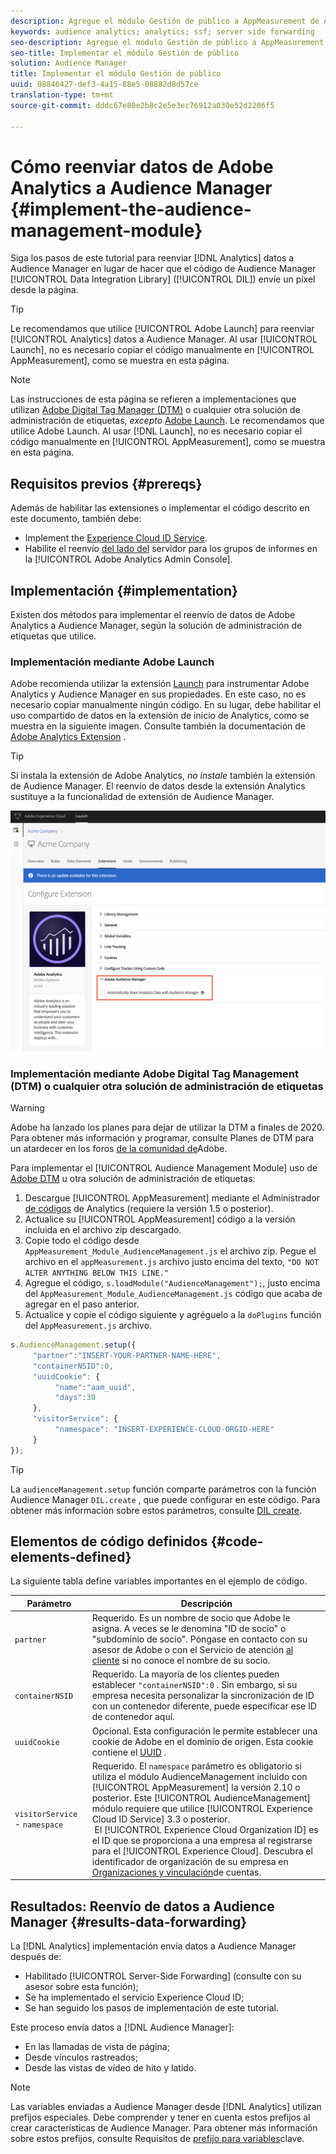 ```yaml
---
description: Agregue el módulo Gestión de público a AppMeasurement de Adobe Analytics para reenviar datos de Analytics a Audience Manager en lugar de hacer que el código DIL (Biblioteca de integración de datos de Audience Manager) envíe un píxel desde la página.
keywords: audience analytics; analytics; ssf; server side forwarding
seo-description: Agregue el módulo Gestión de público a AppMeasurement de Adobe Analytics para reenviar datos de Analytics a Audience Manager en lugar de hacer que el código DIL (Biblioteca de integración de datos de Audience Manager) envíe un píxel desde la página.
seo-title: Implementar el módulo Gestión de público
solution: Audience Manager
title: Implementar el módulo Gestión de público
uuid: 08846427-def3-4a15-88e5-08882d8d57ce
translation-type: tm+mt
source-git-commit: dddc67e80e2b8c2e5e3ec76912a030e52d2206f5

---
```



# Cómo reenviar datos de Adobe Analytics a Audience Manager {#implement-the-audience-management-module}

Siga los pasos de este tutorial para reenviar [!DNL Analytics] datos a Audience Manager en lugar de hacer que el código de Audience Manager [!UICONTROL Data Integration Library] ([!UICONTROL DIL]) envíe un píxel desde la página.

>[!TIP]
>
>Le recomendamos que utilice [!UICONTROL Adobe Launch] para reenviar [!UICONTROL Analytics] datos a Audience Manager. Al usar [!UICONTROL Launch], no es necesario copiar el código manualmente en [!UICONTROL AppMeasurement], como se muestra en esta página.

>[!NOTE]
>
>Las instrucciones de esta página se refieren a implementaciones que utilizan [Adobe Digital Tag Manager (DTM)](https://docs.adobe.com/content/help/en/dtm/using/dtm-home.html) o cualquier otra solución de administración de etiquetas, *excepto* [Adobe Launch](https://docs.adobe.com/content/help/en/launch/using/overview.html). Le recomendamos que utilice Adobe Launch. Al usar [!DNL Launch], no es necesario copiar el código manualmente en [!UICONTROL AppMeasurement], como se muestra en esta página.

## Requisitos previos {#prereqs}

Además de habilitar las extensiones o implementar el código descrito en este documento, también debe:

* Implement the [Experience Cloud ID Service](https://marketing.adobe.com/resources/help/en_US/mcvid/).
* Habilite el reenvío [del lado del](https://docs.adobe.com/help/en/analytics/admin/admin-tools/server-side-forwarding/ssf.html) servidor para los grupos de informes en la [!UICONTROL Adobe Analytics Admin Console].

## Implementación {#implementation}

Existen dos métodos para implementar el reenvío de datos de Adobe Analytics a Audience Manager, según la solución de administración de etiquetas que utilice.

### Implementación mediante Adobe Launch

Adobe recomienda utilizar la extensión [Launch](https://docs.adobe.com/content/help/en/launch/using/overview.html) para instrumentar Adobe Analytics y Audience Manager en sus propiedades. En este caso, no es necesario copiar manualmente ningún código. En su lugar, debe habilitar el uso compartido de datos en la extensión de inicio de Analytics, como se muestra en la siguiente imagen. Consulte también la documentación de [Adobe Analytics Extension](https://docs.adobe.com/content/help/en/launch/using/extensions-ref/adobe-extension/analytics-extension/overview.html#adobe-audience-manager) .

>[!TIP]
>
>Si instala la extensión de Adobe Analytics, *no instale* también la extensión de Audience Manager. El reenvío de datos desde la extensión Analytics sustituye a la funcionalidad de extensión de Audience Manager.

![Cómo habilitar el uso compartido de datos desde la extensión Adobe Analytics a Audience Manager](/help/using/integration/assets/analytics-to-aam.png)

### Implementación mediante Adobe Digital Tag Management (DTM) o cualquier otra solución de administración de etiquetas


>[!WARNING]
>
>Adobe ha lanzado los planes para dejar de utilizar la DTM a finales de 2020. Para obtener más información y programar, consulte Planes de DTM para un atardecer en los foros [de la comunidad de](https://forums.adobe.com/community/experience-cloud/platform/launch/blog/2018/10/05/dtm-plans-for-a-sunset)Adobe.

Para implementar el [!UICONTROL Audience Management Module] uso de [Adobe DTM](https://docs.adobe.com/content/help/en/dtm/using/dtm-home.html) u otra solución de administración de etiquetas:

1. Descargue [!UICONTROL AppMeasurement] mediante el Administrador [de códigos](https://marketing.adobe.com/resources/help/en_US/reference/code_manager_admin.html) de Analytics (requiere la versión 1.5 o posterior).
1. Actualice su [!UICONTROL AppMeasurement] código a la versión incluida en el archivo zip descargado.
1. Copie todo el código desde `AppMeasurement_Module_AudienceManagement.js` el archivo zip. Pegue el archivo en el `appMeasurement.js` archivo justo encima del texto, `"DO NOT ALTER ANYTHING BELOW THIS LINE."`
1. Agregue el código, `s.loadModule("AudienceManagement");`, justo encima del `AppMeasurement_Module_AudienceManagement.js` código que acaba de agregar en el paso anterior.
1. Actualice y copie el código siguiente y agréguelo a la `doPlugins` función del `AppMeasurement.js` archivo.

```js
s.AudienceManagement.setup({ 
     "partner":"INSERT-YOUR-PARTNER-NAME-HERE", 
     "containerNSID":0, 
     "uuidCookie": { 
          "name":"aam_uuid", 
          "days":30
     },
     "visitorService": {
          "namespace": "INSERT-EXPERIENCE-CLOUD-ORGID-HERE" 
     } 
});
```

>[!TIP]
>
>La `audienceManagement.setup` función comparte parámetros con la función Audience Manager `DIL.create` , que puede configurar en este código. Para obtener más información sobre estos parámetros, consulte [DIL create](../../dil/dil-class-overview/dil-create.md#dil-create).

## Elementos de código definidos {#code-elements-defined}

La siguiente tabla define variables importantes en el ejemplo de código.

| Parámetro | Descripción |
|--- |--- |
| `partner` | Requerido. Es un nombre de socio que Adobe le asigna. A veces se le denomina &quot;ID de socio&quot; o &quot;subdominio de socio&quot;.  Póngase en contacto con su asesor de Adobe o con el Servicio de atención [al cliente](https://helpx.adobe.com/marketing-cloud/contact-support.html) si no conoce el nombre de su socio. |
| `containerNSID` | Requerido. La mayoría de los clientes pueden establecer `"containerNSID":0` . Sin embargo, si su empresa necesita personalizar la sincronización de ID con un contenedor diferente, puede especificar ese ID de contenedor aquí. |
| `uuidCookie` | Opcional. Esta configuración le permite establecer una cookie de Adobe en el dominio de origen. Esta cookie contiene el [UUID](../../reference/ids-in-aam.md) . |
| `visitorService` - `namespace` | Requerido. El `namespace` parámetro es obligatorio si utiliza el módulo AudienceManagement incluido con [!UICONTROL AppMeasurement] la versión 2.10 o posterior. Este [!UICONTROL AudienceManagement] módulo requiere que utilice [!UICONTROL Experience Cloud ID Service] 3.3 o posterior. <br> El [!UICONTROL Experience Cloud Organization ID] es el ID que se proporciona a una empresa al registrarse para el [!UICONTROL Experience Cloud]. Descubra el identificador de organización de su empresa en [Organizaciones y vinculación](https://marketing.adobe.com/resources/help/en_US/mcloud/organizations.html)de cuentas. |

## Resultados: Reenvío de datos a Audience Manager {#results-data-forwarding}

La [!DNL Analytics] implementación envía datos a Audience Manager después de:

* Habilitado [!UICONTROL Server-Side Forwarding] (consulte con su asesor sobre esta función);
* Se ha implementado el servicio Experience Cloud ID;
* Se han seguido los pasos de implementación de este tutorial.

Este proceso envía datos a [!DNL Audience Manager]:

* En las llamadas de vista de página;
* Desde vínculos rastreados;
* Desde las vistas de vídeo de hito y latido.

>[!NOTE]
>
>Las variables enviadas a Audience Manager desde [!DNL Analytics] utilizan prefijos especiales. Debe comprender y tener en cuenta estos prefijos al crear características de Audience Manager. Para obtener más información sobre estos prefijos, consulte Requisitos de [prefijo para variables](../../features/traits/trait-variable-prefixes.md)clave.